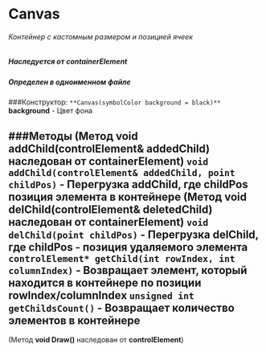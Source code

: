 # Canvas
###### Контейнер с кастомным размером и позицией ячеек
##### Наследуется от containerElement
##### Определен в одноименном файле



###Конструктор:
`**Canvas(symbolColor background = black)**`
**background** - Цвет фона

###Методы
(Метод **void addChild(controlElement& addedChild)** наследован от **containerElement**)
`void addChild(controlElement& addedChild, point childPos)` - Перегрузка addChild, где childPos позиция элемента в контейнере
(Метод **void delChild(controlElement& deletedChild)** наследован от **containerElement**)
`void delChild(point childPos)` - Перегрузка delChild, где childPos - позиция удаляемого элемента
`controlElement* getChild(int rowIndex, int columnIndex)` - Возвращает элемент, который находится в контейнере по позиции rowIndex/columnIndex
`unsigned int getChildsCount()` - Возвращает количество элементов в контейнере
--
(Метод **void Draw()** наследован от **controlElement**)